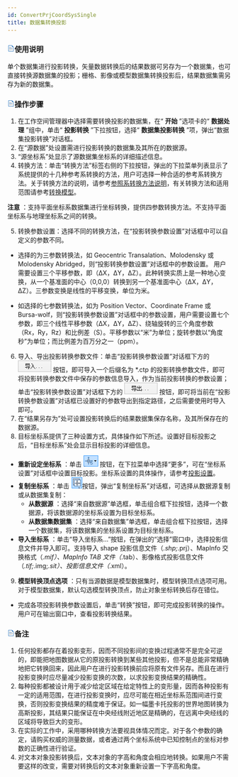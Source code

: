 ```yaml
---
id: ConvertPrjCoordSysSingle
title: 数据集转换投影
---
```

### ![](../../img/read.gif)使用说明

单个数据集进行投影转换，矢量数据转换后的结果数据可另存为一个数据集，也可直接转换源数据集的投影；栅格、影像或模型数据集转换投影后，结果数据集需另存为新的数据集。

### ![](../../img/read.gif)操作步骤

  1. 在工作空间管理器中选择需要转换投影的数据集，在“ **开始** ”选项卡的“ **数据处理** ”组中，单击“ **投影转换** ”下拉按钮，选择“ **数据集投影转换** ”项，弹出“数据集投影转换”对话框。 
  2. 在“源数据”处设置需进行投影转换的数据集及其所在的数据源。
  3. “源坐标系”处显示了源数据集坐标系的详细描述信息。
  4. 转换方法：单击“转换方法”标签右侧的下拉按钮，弹出的下拉菜单列表显示了系统提供的十几种参考系转换的方法，用户可选择一种合适的参考系转换方法。关于转换方法的说明，请参考[参照系转换方法说明](PrjConvertMethods.htm)，有关转换方法和适用范围请参考[转换模型](TransformationModel.htm)。

**注意** ：支持平面坐标系数据集进行坐标转换，提供四参数转换方法。不支持平面坐标系与地理坐标系之间的转换。

  5. 转换参数设置：选择不同的转换方法，在“投影转换参数设置”对话框中可以自定义的参数不同。 
  * 选择的为三参数转换法，如 Geocentric Transalation、Molodensky 或 Molodensky Abridged，则“投影转换参数设置”对话框中的参数设置。
用户需要设置三个平移参数，即（ΔX，ΔY，ΔZ）。此种转换实质上是一种地心变换，从一个基准面的中心（0,0,0）转换到另一个基准面中心（ΔX，ΔY，ΔZ）。三参数变换是线性的平移变换，单位为米。

  * 如选择的七参数转换法，如为 Position Vector、Coordinate Frame 或 Bursa-wolf，则“投影转换参数设置”对话框中的参数设置，用户需要设置七个参数，即三个线性平移参数（ΔX，ΔY，ΔZ）、绕轴旋转的三个角度参数（Rx，Ry，Rz）和比例差（S）。平移参数以“米”为单位；旋转参数以“角度秒”为单位；而比例差为百万分之一（ppm）。

  6. 导入、导出投影转换参数文件：单击“投影转换参数设置”对话框下方的 ![](img/Importparameter.png) 按钮，即可导入一个后缀名为 *.ctp 的投影转换参数文件，即可将投影转换参数文件中保存的参数信息导入，作为当前投影转换的参数设置；单击“投影转换参数设置”对话框下方的 ![](img/Exportparameter.png) 按钮，即可将当前在“投影转换参数设置”对话框已设置好的参数导出到指定路径，之后需要使用时导入即可。
  7. 在“结果另存为”处可设置投影转换后的结果数据集保存名称，及其所保存在的数据源。
  8. 目标坐标系提供了三种设置方式，具体操作如下所述。设置好目标投影之后，“目标坐标系”处会显示目标投影的详细信息。 
  * **重新设定坐标系** ：单击 ![](img/SetPrjButton.png) 按钮，在下拉菜单中选择“更多”，可在“坐标系设置”对话框中设置目标投影。坐标系设置的具体操作，请参考[投影设置](PrjCoordSysSettingWin.htm)。
  * **复制坐标系** ：单击 ![](img/CopyCoordinate.png)按钮，弹出“复制坐标系”对话框，可选择从数据源复制或从数据集复制：
    * **从数据源** ：选择“来自数据源”单选框，单击组合框下拉按钮，选择一个数据源，将该数据源的坐标系设置为目标坐标系。
    * **从数据集数据集** ：选择“来自数据集”单选框，单击组合框下拉按钮，选择一个数据集，将该数据集的坐标系设置为目标坐标系。
  * **导入坐标系** ：单击“导入坐标系...”按钮，在弹出的“选择”窗口中，选择投影信息文件并导入即可。支持导入 shape 投影信息文件（*.shp;*.prj）、MapInfo 交换格式（*.mif）、MapInfo TAB 文件（*.tab）、影像格式投影信息文件（*.tif;*.img;*.sit）、投影信息文件（*.xml）。
  9. **模型转换顶点选项** ：只有当源数据是模型数据集时，模型转换顶点选项可用。对于模型数据集，默认勾选模型转换顶点，防止对象坐标转换后存在错位。

* 完成各项投影转换参数设置后，单击“转换”按钮，即可完成投影转换的操作。用户可在输出窗口中，查看投影转换结果。

### ![](../../img/read.gif)备注

  1. 任何投影都存在着投影变形，因而不同投影间的变换过程通常不是完全可逆的，即能把地图数据从它的原投影转换到某些其他投影，但不是总能非常精确地把它转换回来，因此用户在进行投影转换前应将原有文件另存。而且在进行投影变换时应尽量减少投影变换的次数，以求投影变换结果的精确性。 
  2. 每种投影都被设计用于减少给定区域在给定特性上的变形量，因而各种投影有一定的适用范围，在进行投影变换时，应尽可能在相近坐标系范围间进行变换，否则投影变换结果的精度难于保证。如一幅墨卡托投影的世界地图转换为高斯投影，其结果只能保证在中央经线附近地区是精确的，在远离中央经线的区域将导致巨大的变形。
  3. 在实际的工作中，采用哪种转换方法要视具体情况而定。对于各个参数的确定，请购买权威的测量数据，或者通过两个坐标系统中已知控制点的坐标对参数的正确性进行验证。
  4. 对文本对象投影转换后，文本对象的字高和角度会相应地转换。如果用户不需要这样的改变，需要对转换后的文本对象重新设置一下字高和角度。
